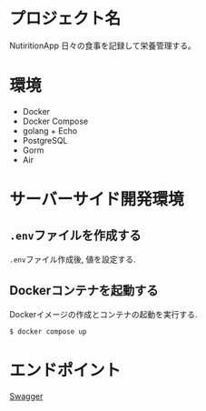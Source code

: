 # プロジェクト名
NutiritionApp
日々の食事を記録して栄養管理する。

# 環境
- Docker
- Docker Compose
- golang + Echo
- PostgreSQL
- Gorm
- Air

# サーバーサイド開発環境
## `.env`ファイルを作成する
`.env`ファイル作成後, 値を設定する.

## Dockerコンテナを起動する
Dockerイメージの作成とコンテナの起動を実行する.
```
$ docker compose up
```

# エンドポイント
[Swagger](https://github.com/ficilcom-intern/Yuki_Onodera/tree/feature/itn-202/NutritionApp/docs)





